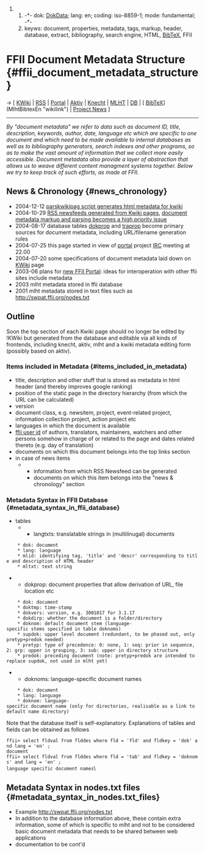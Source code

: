 1.  1.  -\*- dok: [DokData](DokData "wikilink"); lang: en; coding:
        iso-8859-1; mode: fundamental; -\*-
    2.  keyws: document, properties, metadata, tags, markup, header,
        database, extract, bibliography, search engine, HTML,
        [BibTeX](BibTe "wikilink"), FFII

# FFII Document Metadata Structure {#ffii_document_metadata_structure}

-\> \[ [ KWiki](KwikiEn "wikilink") \| [ RSS](FfiiRssEn "wikilink") \| [
Portal](FfiiPortalEn "wikilink") \| [ Aktiv](AktivEn "wikilink") \| [
Knecht](KnechtEn "wikilink") \| [ MLHT](MlhtEn "wikilink") \| [
DB](FfiiDbEn "wikilink") \| [
[BibTeX](BibTe "wikilink")](MlhtBibtexEn "wikilink") \| [ Project
News](FfiiprojNewsEn "wikilink") \]

------------------------------------------------------------------------

*By \"document metadata\" we refer to data such as document ID, title,
description, keywords, author, date, language etc which are specific to
one document and which need to be made available to internal databases
as well as to bibliography generators, search indexes and other
programs, so as to make the vast amount of information that we collect
more easily accessible. Document metadata also provide a layer of
abstraction that allows us to weave different content managment systems
together. Below we try to keep track of such efforts, as made at FFII.*

## News & Chronology {#news_chronology}

-   2004-12-12 [ parskwikipag script generates html metadata for
    kwiki](ParsKwikipagEn "wikilink")
-   2004-10-29 [RSS newsfeeds generated from Kwiki
    pages](http://www.ffii.org/news/rss/ "wikilink"), [ document
    metadata markup and parsing becomes a high priority
    issue](FffiiRssEn "wikilink")
-   2004-08-17 database tables [ dokprop](MlhtDbDokpropEn "wikilink")
    and [ traprop](MlhtDbTrapropEn "wikilink") become primary sources
    for document metadata, including URL/filename generation rules
-   2004-07-25 this page started in view of [
    portal](FfiiPortalEn "wikilink") project [ IRC](IrcEn "wikilink")
    meeting at 22.00
-   2004-07-20 some specifications of document metadata laid down on [
    KWiki](KwikiEn "wikilink") page
-   2003-06 plans for [ new FFII Portal](FfiiPortalEn "wikilink"): ideas
    for interoperation with other ffii sites include metadata
-   2003 mlht metadata stored in ffii database
-   2001 mlht metadata stored in text files such as
    <http://swpat.ffii.org/nodes.txt>

## Outline

Soon the top section of each Kwiki page should no longer be edited by
!KWiki but generated from the database and editable via all kinds of
frontends, including knecht, aktiv, mlht and a kwiki metadata editing
form (possibly based on aktiv).

### Items included in Metadata {#items_included_in_metadata}

-   title, description and other stuff that is stored as metadata in
    html header (and thereby improves google ranking)
-   position of the static page in the directory hierarchy (from which
    the URL can be calculated)
-   version
-   document class, e.g. newsitem, project, event-related project,
    information collection project, action project etc
-   languages in which the document is available
-   [ ffii user id](FfiiUidEn "wikilink") of authors, translators,
    maintainers, watchers and other persons somehow in charge of or
    related to the page and dates related thereto (e.g. day of
    translation)
-   documents on which this document belongs into the top links section
-   in case of news items
    -   -   information from which RSS Newsfeed can be generated
        -   documents on which this item belongs into the \"news &
            chronology\" section

### Metadata Syntax in FFII Database {#metadata_syntax_in_ffii_database}

-   tables
    -   -   langtxts: translatable strings in (multilinugal) documents

`    * dok: document`\
`    * lang: language`\
`    * mlid: identifying tag, 'title' and 'descr' corresponding to title and description of HTML header`\
`    * mltxt: text string`

-   -   dokprop: document properties that allow derivation of URL, file
        location etc

`    * dok: document`\
`    * doktmp: time-stamp`\
`    * dokvers: version, e.g. 3001017 for 3.1.17`\
`    * dokdirp: whether the document is a folder/directory`\
`    * doknom: default document stem (language-specific stems specified in table doknoms)`\
`    * supdok: upper level document (redundant, to be phased out, only pretyp+predok needed)`\
`    * pretyp: type of precedence: 0: none, 1: seq: prior in sequence, 2: grp: upper in grouping, 3: sub: upper in directory structure`\
`    * predok: preceding document (note: pretyp+predok are intended to replace supdok, not used in mlht yet)`

-   -   doknoms: language-specific document names

`    * dok: document`\
`    * lang: language`\
`    * doknom: language-specific document name (only for directories, realisable as a link to default name directory)`

Note that the database itself is self-explanatory. Explanations of
tables and fields can be obtained as follows

`ffii> select fldval from flddes where fld = 'fld' and fldkey = 'dok' and lang = 'en' ;`\
`document `\
`ffii> select fldval from flddes where fld = 'tab' and fldkey = 'doknoms' and lang = 'en' ;`\
`language specific document names`\

## Metadata Syntax in nodes.txt files {#metadata_syntax_in_nodes.txt_files}

-   Example <http://swpat.ffii.org/nodes.txt>
-   In addition to the database information above, these contain extra
    information, some of which is specific to mlht and not to be
    considered basic document metadata that needs to be shared between
    web applications
-   documentation to be cont\'d
